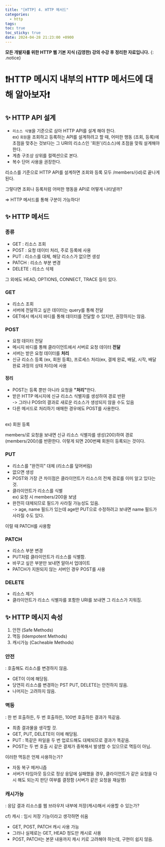 ```yaml
---
title: "[HTTP] 4. HTTP 메서드"
categories:
  - http
tags:
toc: true
toc_sticky: true
date: 2024-04-28 21:23:00 +0900
---
```


<strong>모든 개발자를 위한 HTTP 웹 기본 지식 (김영한) 강의 수강 후 정리한 자료입니다.</strong>
{: .notice}

# ❗HTTP 메시지 내부의 HTTP 메서드에 대해 알아보자❗

## ✨ HTTP API 설계

- `리소스 식별`을 기준으로 삼아 HTTP API를 설계 해야 한다.
  <br /> ex) `회원`을 조회하고 등록하는 API를 설계하려고 할 때, 어떠한 행동 (조회, 등록)에 초점을 맞추는 것보다는 그 URI의 리소스인 '회원'(리소스)에 초점을 맞춰 설계해야 한다.
- 계층 구조상 상위를 컬렉션으로 본다.
- 복수 단어 사용을 권장한다.

리소스를 기준으로 HTTP API를 설계하면 조회와 등록 모두 /members/{id}로 끝나게 된다.

그렇다면 조회나 등록처럼 어떠한 행동을 API로 어떻게 나타낼까?

=> HTTP 메서드를 통해 구분이 가능하다!

## ✨ HTTP 메서드

### 종류

- GET : 리소스 조회
- POST : 요청 데이터 처리, 주로 등록에 사용
- PUT : 리소스를 대체, 해당 리소스가 없으면 생성
- PATCH : 리소스 부분 변경
- DELETE : 리소스 삭제

그 외에도 HEAD, OPTIONS, CONNECT, TRACE 등이 있다.

### GET

- 리소스 조회
- 서버에 전달하고 싶은 데이터는 query를 통해 전달
- GET에서 메시지 바디를 통해 데이터를 전달할 수 있지만, 권장하지는 않음.

### POST

- 요청 데이터 전달
- 메시지 바디를 통해 클라이언트에서 서버로 요청 데이터 <strong>전달</strong>
- 서버는 받은 요청 데이터를 <strong>처리</strong>
- 신규 리소스 등록 (ex, 회원 등록), 프로세스 처리(ex, 결제 완료, 배달, 시작, 배달 완료 과정의 상태 처리)에 사용

#### 정리

- POST는 등록 뿐만 아니라 요청을 <strong>"처리"</strong>한다.
- 받은 HTTP 메시지에 신규 리소스 식별자를 생성하여 경로 반환
  <br /> -> 그러나 POSt의 결과로 새로운 리소스가 생성되지 않을 수도 있음
- 다른 메서드로 처리하기 애매한 경우에도 POST를 사용한다.

<br />
ex) 회원 등록

members/로 요청을 보내면 신규 리소스 식별자를 생성(200)하여 경로(members/200/)를 반환한다. 이렇게 되면 200번째 회원이 등록되는 것이다.

### PUT

- 리소스를 "완전히" 대체 (리소스를 덮어버림)
- 없으면 생성
- POST와 가장 큰 차이점은 클라이언트가 리소스의 전체 경로를 이미 알고 있다는 것.
- 클라이언트가 리소스를 식별
  <br /> ex) 요청 시 members/200을 보냄
- 완전히 대체되므로 필드가 사라질 가능성도 있음.
  <br /> -> age, name 필드가 있는데 age만 PUT으로 수정하려고 보내면 name 필드가 사라질 수도 있다.

이럴 때 PATCH를 사용함

### PATCH

- 리소스 부분 변경
- PUT처럼 클라이언트가 리소스를 식별함.
- 바꾸고 싶은 부분만 보내면 알아서 업데이트
- PATCH가 지원되지 않는 서버인 경우 POST를 사용

### DELETE

- 리소스 제거
- 클라이언트가 리소스 식별자를 포함한 URI를 보내면 그 리소스가 지워짐.

## ✨ HTTP 메시지 속성

1. 안전 (Safe Methods)
2. 멱등 (Idempotent Methods)
3. 캐시가능 (Cacheable Methods)

### 안전

: 호출해도 리소스를 변경하지 않음.

- GET이 이에 해당됨.
- 당연히 리소스를 변경하는 PST PUT, DELETE는 안전하지 않음.
- 나머지는 고려하지 않음.

### 멱등

: 한 번 호출하든, 두 번 호출하든, 100번 호출하든 결과가 뜩같음.

- 최종 결과물을 생각할 것.
- GET, PUT, DELETE이 이에 해당됨.
- PUT : 똑같은 파일을 두 번 업로드해도 대체되므로 결과가 똑같음.
- POST는 두 번 호출 시 같은 결제가 중복해서 발생할 수 있으므로 멱등이 아님.

이러한 멱등은 언제 사용하는가?

- 자동 복구 메커니즘
- 서버가 타임아웃 등으로 정상 응답에 실패했을 경우, 클라이언트가 같은 요청을 다시 해도 되는지 판단 여부를 결정함 (서버가 같은 요청을 재실행)

### 캐시가능

: 응답 결과 리소스를 웹 브라우저 내부에 저장(캐시)해서 사용할 수 있는가?

cf) 캐시 : 임시 저장 기능이라고 생각하면 쉬움

- GET, POST, PATCH 캐시 사용 가능
- 그러나 실제로는 GET, HEAD 정도만 캐시로 사용
- POST, PATCH는 본문 내용까지 캐시 키로 고려해야 하는데, 구현이 쉽지 않음.
